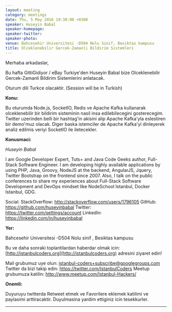 ```yaml
---
layout: meeting
category: meetings
date: Thu, 5 May 2016 19:30:00 +0300
speaker: Huseyin Babal
speaker-homepage:
speaker-twitter:
speaker-photo:
venue: Bahcesehir Universitesi -D504 Nolu Sinif, Besiktas kampusu
title: Olceklenebilir Gercek-Zamanli Bildirim Sistemleri
---
```

Merhaba arkadaslar,

Bu hafta GittiGidiyor / eBay Turkiye'den Huseyin Babal bize Olceklenebilir Gercek-Zamanli Bildirim Sistemlerini anlatacak.

Oturum dili Turkce olacaktir. (Session will be in Turkish)

**Konu:**

Bu oturumda Node.js, SocketIO, Redis ve Apache Kafka kullanarak olceklenebilir bir bildirim sisteminin nasil insa edilebilecegini gosterecegim. Twitter uzerinden belli bir hashtag'in akisini alip Apache Kafka'yla eslestiren bir demo'muz olacak. Diger baska istemciler de Apache Kafka'yi dinleyerek analiz edilmis veriyi SocketIO ile iletecekler.

**Konusmaci:**

*Huseyin Babal*

I am Google Developer Expert, Tuts+ and Java Code Geeks author, Full-Stack Software Engineer. I am developing highly available applications by using PHP, Java, Groovy, NodeJS at the backend, AngularJS, Jquery, Twitter Bootstrap on the frontend since 2007. Also, I talk on the public conferences to share my experiences about Full-Stack Software Development and DevOps mindset like NodeSchool Istanbul, Docker Istanbul, GDG.

Social:
StackOverflow: http://stackoverflow.com/users/1796105
GitHub: https://github.com/huseyinbabal
Twitter: https://twitter.com/settings/account
LinkedIn: https://linkedin.com/in/huseyinbabal

**Yer:**

Bahcesehir Universitesi -D504 Nolu sinif , Besiktas kampusu

Bu ve daha sonraki toplantilardan haberdar olmak icin: [](http://istanbulcoders.org/)[http://istanbulcoders.org](http://istanbulcoders.org) adresini ziyaret edin!

Mail grubumuz uye olun: <a>istanbul-coders+subscribe@googlegroups.com</a>
Twitter da bizi takip edin: <a>https://twitter.com/IstanbulCoders</a>
Meetup grubumuza katilin: <a>http://www.meetup.com/Istanbul-Hackers/</a>

**Onemli:**

Duyuruyu twitterda Retweet etmek ve Favorilere eklemek katilimi ve paylasimi arttiracaktir. Duyulmasina yardim ettiginiz icin tesekkurler.

----

